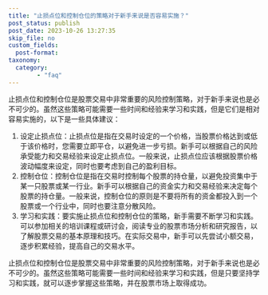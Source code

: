 ```yaml
---
title: "止损点位和控制仓位的策略对于新手来说是否容易实施？"
post_status: publish
post_date: 2023-10-26 13:27:35
skip_file: no
custom_fields: 
  post-format: 
taxonomy:
  category:
        - "faq"
---
```


止损点位和控制仓位是股票交易中非常重要的风险控制策略，对于新手来说也是必不可少的。虽然这些策略可能需要一些时间和经验来学习和实践，但是它们是相对容易实施的，以下是一些具体建议：

1. 设定止损点位：止损点位是指在交易时设定的一个价格，当股票价格达到或低于该价格时，您需要立即平仓，以避免进一步亏损。新手可以根据自己的风险承受能力和交易经验来设定止损点位。一般来说，止损点位应该根据股票价格波动幅度来设定，同时也要考虑到自己的盈利目标。
2. 控制仓位：控制仓位是指在交易时控制每个股票的持仓量，以避免投资集中于某一只股票或某一行业。新手可以根据自己的资金实力和交易经验来决定每个股票的持仓量。一般来说，控制仓位的原则是不要将所有的资金都投入到一个股票或一个行业中，同时也要注意分散风险。
3. 学习和实践：要实施止损点位和控制仓位的策略，新手需要不断学习和实践。可以参加相关的培训课程或研讨会，阅读专业的股票市场分析和研究报告，以了解股票交易的基本原理和技巧。在实际交易中，新手可以先尝试小额交易，逐步积累经验，提高自己的交易水平。

止损点位和控制仓位是股票交易中非常重要的风险控制策略，对于新手来说也是必不可少的。虽然这些策略可能需要一些时间和经验来学习和实践，但是只要坚持学习和实践，就可以逐步掌握这些策略，并在股票市场上取得成功。
